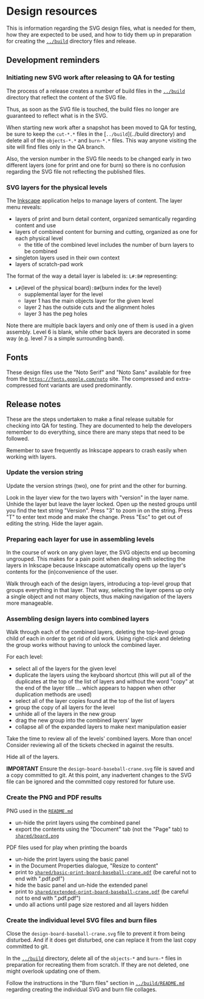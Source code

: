 # Design resources

This is information regarding the SVG design files, what is needed for them, how they are expected to be used, and how to tidy them up in preparation for creating the [`../build`](../build/README.md) directory files and release.

## Development reminders

### Initiating new SVG work after releasing to QA for testing

The process of a release creates a number of build files in the [`../build`](../build) directory that reflect the content of the SVG file.

Thus, as soon as the SVG file is touched, the build files no longer are guaranteed to reflect what is in the SVG.

When starting new work after a snapshot has been moved to QA for testing, be sure to keep the `cut-*.*` files in the [`../build`](../build directory) and delete all of the `objects-*.*` and `burn-*.*` files. This way anyone visiting the site will find files only in the QA branch.

Also, the version number in the SVG file needs to be changed early in two different layers (one for print and one for burn) so there is no confusion regarding the SVG file not reflecting the published files.

### SVG layers for the physical levels

The [Inkscape](https://inkscape.org) application helps to manage layers of content. The layer menu reveals:
- layers of print and burn detail content, organized semantically regarding content and use
- layers of combined content for burning and cutting, organized as one for each physical level
  - the title of the combined level includes the number of burn layers to be combined
- singleton layers used in their own context
- layers of scratch-pad work

The format of the way a detail layer is labeled is: `L#:B#` representing:
- `L#`{level of the physical board}`:B#`{burn index for the level}
   - supplemental layer for the level
   - layer 1 has the main objects layer for the given level
   - layer 2 has the outside cuts and the alignment holes
   - layer 3 has the peg holes

Note there are multiple back layers and only one of them is used in a given assembly. Level 6 is blank, while other back layers are decorated in some way (e.g. level 7 is a simple surrounding band).

## Fonts

These design files use the "Noto Serif" and "Noto Sans" available for free from the [`https://fonts.google.com/noto`](https://fonts.google.com/noto) site. The compressed and extra-compressed font variants are used predominantly.

## Release notes

These are the steps undertaken to make a final release suitable for checking into QA for testing. They are documented to help the developers remember to do everything, since there are many steps that need to be followed.

Remember to save frequently as Inkscape appears to crash easily when working with layers.

### Update the version string

Update the version strings (two), one for print and the other for burning. 

Look in the layer view for the two layers with "version" in the layer name. Unhide the layer but leave the layer locked. Open up the nested groups until you find the text string "Version". Press "3" to zoom in on the string. Press "T" to enter text mode and make the change. Press "Esc" to get out of editing the string. Hide the layer again.

### Preparing each layer for use in assembling levels

In the course of work on any given layer, the SVG objects end up becoming ungrouped. This makes for a pain point when dealing with selecting the layers in Inkscape because Inkscape automatically opens up the layer's contents for the (in)convenience of the user.

Walk through each of the design layers, introducing a top-level group that groups everything in that layer. That way, selecting the layer opens up only a single object and not many objects, thus making navigation of the layers more manageable.

### Assembling design layers into combined layers

Walk through each of the combined layers, deleting the top-level group child of each in order to get rid of old work. Using right-click and deleting the group works without having to unlock the combined layer.

For each level:

- select all of the layers for the given level
- duplicate the layers using the keyboard shortcut (this will put all of the duplicates at the top of the list of layers and without the word "copy" at the end of the layer title ... which appears to happen when other duplication methods are used)
- select all of the layer copies found at the top of the list of layers
- group the copy of all layers for the level
- unhide all of the layers in the new group
- drag the new group into the combined layers' layer
- collapse all of the expanded layers to make next manipulation easier

Take the time to review all of the levels' combined layers. More than once! Consider reviewing all of the tickets checked in against the results.

Hide all of the layers.

**IMPORTANT** Ensure the `design-board-baseball-crane.svg` file is saved and a copy committed to git. At this point, any inadvertent changes to the SVG file can be ignored and the committed copy restored for future use.

### Create the PNG and PDF results

PNG used in the [`README.md`](../README.md)
- un-hide the print layers using the combined panel
- export the contents using the "Document" tab (not the "Page" tab) to [`shared/board.png`](../shared/board.png)

PDF files used for play when printing the boards
- un-hide the print layers using the basic panel
- in the Document Properties dialogue, "Resize to content"
- print to [`shared/basic-print-board-baseball-crane.pdf`](../shared/basic-print-board-baseball-crane.pdf) (be careful not to end with ".pdf.pdf")
- hide the basic panel and un-hide the extended panel
- print to [`shared/extended-print-board-baseball-crane.pdf`](../shared/extended-print-board-baseball-crane.pdf) (be careful not to end with ".pdf.pdf")
- undo all actions until page size restored and all layers hidden

### Create the individual level SVG files and burn files

Close the `design-board-baseball-crane.svg` file to prevent it from being disturbed. And if it does get disturbed, one can replace it from the last copy committed to git.

In the [`../build`](../build) directory, delete all of the `objects-*` and `burn-*` files in preparation for recreating them from scratch. If they are not deleted, one might overlook updating one of them.

Follow the instructions in the "Burn files" section in [`../build/README.md`](../build/README.md#burn-files) regarding creating the individual SVG and burn file collages.


